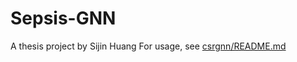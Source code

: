 <!--
 * @Description: 
 * @Author: SijinHuang
 * @Date: 2022-03-26 01:12:33
 * @LastEditors: SijinHuang
 * @LastEditTime: 2022-05-29 10:37:59
-->
# Sepsis-GNN

A thesis project by Sijin Huang
For usage, see [csrgnn/README.md](csrgnn/README.md)
